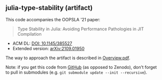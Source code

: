 ## julia-type-stability (artifact)

This code accompanies the OOPSLA '21 paper:

> Type Stability in Julia: Avoiding Performance Pathologies in JIT Compilation

- ACM DL: [DOI: 10.1145/385527][doi]
- Extended version: [arXiv:2109.01950][arxiv]

The way to approach the artifact is described in [Overview.pdf](./Overview.pdf).

[doi]: https://doi.org/10.1145/3485527
[arxiv]: https://arxiv.org/abs/2109.01950

Note: if you get this code from [GitHub][gh] (as opposed to Zenodo), don't forget to
pull in submodules (e.g. `git submodule update --init --recursive`).

[gh]: https://github.com/prl-julia/julia-type-stability

